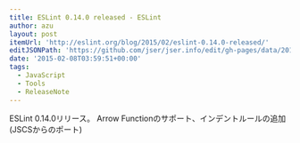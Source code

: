 ```yaml
---
title: ESLint 0.14.0 released - ESLint
author: azu
layout: post
itemUrl: 'http://eslint.org/blog/2015/02/eslint-0.14.0-released/'
editJSONPath: 'https://github.com/jser/jser.info/edit/gh-pages/data/2015/02/index.json'
date: '2015-02-08T03:59:51+00:00'
tags:
  - JavaScript
  - Tools
  - ReleaseNote
---
```

ESLint 0.14.0リリース。
Arrow Functionのサポート、インデントルールの追加(JSCSからのポート)

